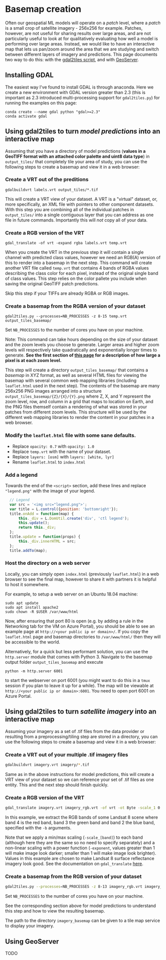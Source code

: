 # Basemap creation

Often our geospatial ML models will operate on a _patch_ level, where a _patch_ is a small crop of satellite imagery - 256x256 for example. Patches, however, are not useful for sharing results over large areas, and are not particularly useful to look at for qualitatively evaluating how well a model is performing over large areas. Instead, we would like to have an interactive map that lets us pan/zoom around the area that we are studying and switch between different layers of imagery and predictions. This page documents two way to do this: with the [gdal2tiles script](https://gdal.org/programs/gdal2tiles.html), and with [GeoServer](http://geoserver.org/).

## Installing GDAL

The easiest way I've found to install GDAL is through anaconda. Here we create a new environment with GDAL version greater than 2.3 (this is important as 2.3 introduced multi-processing support for `gdal2tiles.py`) for running the examples on this page:
```
conda create --name gdal python "gdal>=2.3" 
conda activate gdal
```

## Using gdal2tiles to turn *model predictions* into an interactive map

Assuming that you have a directory of model predictions (**values in a GeoTIFF format with an attached color palette and uint8 data type**) in `output_tiles/` that completely tile your area of study, you can use the following steps to create a basemap and view it in a web browser:

### Create a VRT out of the preditions

```
gdalbuildvrt labels.vrt output_tiles/*.tif
```

This will create a VRT view of your dataset. A VRT is a "virtual" dataset, or, more specifically, an XML file with pointers to other component datasets. With this step you are combining all of the individual patches in `output_tiles/` into a single contiguous layer that you can address as one file in future commands. Importantly this will *not* copy all of your data.  

### Create a RGB version of the VRT

```
gdal_translate -of vrt -expand rgba labels.vrt temp.vrt
```

When you create the VRT in the previous step it will contain a single channel with predicted class values, however we need an RGB(A) version of this to render into a basemap in the next step. This command will create another VRT file called `temp.vrt` that contains 4 bands of RGBA values describing the class color for each pixel, instead of the original single band of class values. This step relies on the color pallete you include when saving the original GeoTIFF patch predictions.

Skip this step if your TIFFs are already RGBA or RGB images.

### Create a basemap from the RGBA version of your dataset

```
gdal2tiles.py --processes=NB_PROCESSES -z 8-15 temp.vrt output_tiles_basemap/
```

Set `NB_PROCESSES` to the number of cores you have on your machine.

Note: This command can take hours depending on the size of your dataset and the zoom levels you choose to generate. Larger areas and higher zoom levels will respectively take quadratically and exponentially longer times to generate. **See the first section of [this page](https://wiki.openstreetmap.org/wiki/Zoom_levels) for a description of how large a pixel is at each zoom level.**

This step will create a directory `output_tiles_basemap/` that contains a _basemap_ in XYZ format, as well as several HTML files for viewing the basemap with several common web mapping libraries (including `leaflet.html` used in the next step). The contents of the basemap are many 256x256 PNG images arranged into a structure `output_tiles_basemap/{Z}/{X}/{Y}.png` where Z, X, and Y represent the zoom level, row, and column in a grid that maps to location on Earth, and the PNG files themself contain a rendering of what was stored in your patches from different zoom levels. This structure will be used by the different web mapping libraries to render the content in your patches in a web browser.

### Modify the `leaflet.html` file with some sane defaults.

- Replace `opacity: 0.7` with `opacity: 1.0`
- Replace `temp.vrt` with the name of your dataset.
- Replace `layers: [osm]` with `layers: [white, lyr]`
- Rename `leaflet.html` to `index.html`

### Add a legend

Towards the end of the `<script>` section, add these lines and replace `"legend.png"` with the image of your legend.

```javascript
  // Legend
  var src = '<img src="legend.png">';
  var title = L.control({position: 'bottomright'});
  title.onAdd = function(map) {
      this._div = L.DomUtil.create('div', 'ctl legend');
      this.update();
      return this._div;
  };
  title.update = function(props) {
      this._div.innerHTML = src;
  };
  title.addTo(map);
```

### Host the directory on a web server

Locally, you can simply open `index.html` (previously `leaflet.html`) in a web browser to see the final map, however to share it with partners it is helpful to host it somewhere.

For example, to setup a web server on an Ubuntu 18.04 machine:
```
sudo apt update
sudo apt install apache2
sudo chown -R $USER /var/www/html
```
Now, after ensuring that port 80 is open (e.g. by adding a rule in the Networking tab for the VM on Azure Portal), you should be able to see an example page at `http://<your public ip or domain>/`. If you copy the `leaflet.html` page and basemap directories to `/var/www/html/` then they will be accessible to the world.

Alternatively, for a quick but less performant solution, you can use the `http.server` module that comes with Python 3. Navigate to the basemap output folder `output_tiles_basemap` and execute
```
python -m http.server 6001
```
to start the webserver on port 6001 (you might want to do this in a `tmux` session if you plan to leave it up for a while). The map will be viewable at `http://<your public ip or domain>:6001`. You need to open port 6001 on Azure Portal. 


## Using gdal2tiles to turn *satellite imagery* into an interactive map

Assuming your imagery as a set of .tif files from the data provider or resulting from a preprocessing/tiling step are stored in a directory, you can use the following steps to create a basemap and view it in a web browser:


### Create a VRT out of your multiple .tif imagery files

```bash
gdalbuildvrt imagery.vrt imagery/*.tif
```

Same as in the above instructions for model predictions, this will create a VRT view of your dataset so we can reference your set of .tif files as one entity. This and the next step should finish quickly.


### Create a RGB version of the VRT

```bash
gdal_translate imagery.vrt imagery_rgb.vrt -of vrt -ot Byte -scale_1 0 3000 -scale_2 0 3000 -scale_3 0 3000 -exponent 0.7 -co PHOTOMETRIC=RGB -b 4 -b 3 -b 2 -colorinterp red,green,blue 
```

In this example, we extract the RGB bands of some Landsat 8 scene where band 4 is the red band, band 3 the green band and band 2 the blue band, specified with the `-b` arguments. 

Note that we apply a min/max scaling (`-scale_[band]`) to each band (although here they are the same so no need to specify separately) and a non-linear scaling with a power function (`-exponent`, values greater than 1 will make image look darker; smaller than 1 will make image look brighter). Values in this example are chosen to make Landsat 8 surface reflectance imagery look good. See the documentation on `gdal_translate` [here](https://gdal.org/programs/gdal_translate.html).


### Create a basemap from the RGB version of your dataset

```bash
gdal2tiles.py --processes=NB_PROCESSES -z 8-13 imagery_rgb.vrt imagery_basemap/
```

Set `NB_PROCESSES` to the number of cores you have on your machine.

See the corresponding section above for model predictions to understand this step and how to view the resulting basemap.

The path to the directory `imagery_basemap` can be given to a tile map service to display your imagery.


## Using GeoServer

TODO

